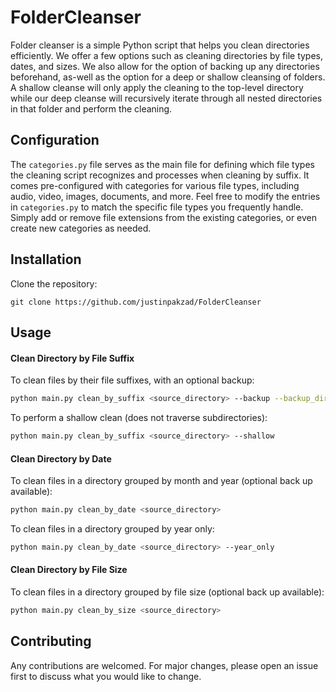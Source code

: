 # FolderCleanser

Folder cleanser is a simple Python script that helps you clean directories efficiently. We offer a few options such as cleaning  directories by file types, dates, and sizes. We also allow for the option of backing up any directories beforehand, as-well as the option for a deep or shallow cleansing of folders. A shallow cleanse will only apply the cleaning to the top-level directory while our deep cleanse will recursively iterate through all nested directories in that folder and perform the cleaning. 

## Configuration
The `categories.py` file serves as the main file for defining which file types the cleaning script recognizes and processes when cleaning by suffix. It comes pre-configured with categories for various file types, including audio, video, images, documents, and more. Feel free to modify the entries in `categories.py` to match the specific file types you frequently handle. Simply add or remove file extensions from the existing categories, or even create new categories as needed.


## Installation

Clone the repository:
```
git clone https://github.com/justinpakzad/FolderCleanser
```
## Usage
#### Clean Directory by File Suffix

To clean files by their file suffixes, with an optional backup:

```bash
python main.py clean_by_suffix <source_directory> --backup --backup_dir <backup_directory>
```
To perform a shallow clean (does not traverse subdirectories):
```bash
python main.py clean_by_suffix <source_directory> --shallow
```

#### Clean Directory by Date

To clean files in a directory grouped by month and year (optional back up available):
```bash
python main.py clean_by_date <source_directory>
```
To clean files in a directory grouped by year only:
```bash
python main.py clean_by_date <source_directory> --year_only
```
#### Clean Directory by File Size
To clean files in a directory grouped by file size (optional back up available):
```bash
python main.py clean_by_size <source_directory>
```
## Contributing

Any contributions are welcomed. For major changes, please open an issue first to discuss what you would like to change.
